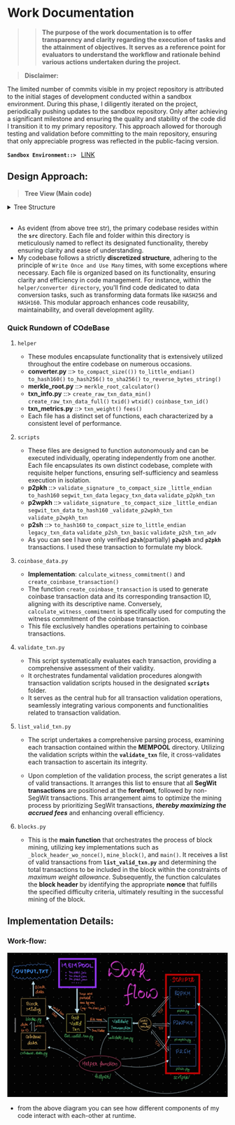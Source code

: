 # **Work Documentation**

>> **The purpose of the work documentation is to offer transparency and clarity regarding the execution of tasks and the attainment of objectives. It serves as a reference point for evaluators to understand the workflow and rationale behind various actions undertaken during the project.**

> **Disclaimer:**

The limited number of commits visible in my project repository is attributed to the initial stages of development conducted within a sandbox environment. During this phase, I diligently iterated on the project, periodically pushing updates to the sandbox repository. Only after achieving a significant milestone and ensuring the quality and stability of the code did I transition it to my primary repository. This approach allowed for thorough testing and validation before committing to the main repository, ensuring that only appreciable progress was reflected in the public-facing version.

**`Sandbox Environment::> `** [LINK](https://github.com/PsychoPunkSage/OpenSource_Logs/tree/main/BIP)

## **Design Approach:**

> **Tree View (Main code)**

<details>
<summary>Tree Structure</summary>

```
src
├── blocks.py
├── coinbase_data.py
├── helper
│   ├── converter.py
│   ├── merkle_root.py
│   ├── pubKey_uncompressor.py
│   ├── __pycache__
│   │   ├── converter.cpython-311.pyc
│   │   ├── merkle_root.cpython-311.pyc
│   │   ├── txn_info.cpython-311.pyc
│   │   └── txn_metrics.cpython-311.pyc
│   ├── txn_info.py
│   └── txn_metrics.py
├── list_valid_txn.py
├── __pycache__
│   ├── coinbase_data.cpython-311.pyc
│   ├── coinbase_txn_my.cpython-311.pyc
│   ├── list_valid_txn.cpython-311.pyc
│   └── validate_txn.cpython-311.pyc
├── scripts
│   ├── p2pkh.py
│   ├── p2sh.py
│   ├── p2wpkh.py
│   └── __pycache__
│       ├── p2pkh.cpython-311.pyc
│       ├── p2sh.cpython-311.pyc
│       └── p2wpkh.cpython-311.pyc
└── validate_txn.py

6 directories, 23 files
```

</details><br>


* As evident (from above tree str), the primary codebase resides within the **`src`** directory. Each file and folder within this directory is meticulously named to reflect its designated functionality, thereby ensuring clarity and ease of understanding.
* My codebase follows a strictly **discretized structure**, adhering to the principle of `Write Once and Use Many` times, with some exceptions where necessary. Each file is organized based on its functionality, ensuring clarity and efficiency in code management. For instance, within the `helper/converter directory`, you'll find code dedicated to data conversion tasks, such as transforming data formats like `HASH256` and `HASH160`. This modular approach enhances code reusability, maintainability, and overall development agility.

### Quick Rundown of COdeBase

1. `helper`
   - These modules encapsulate functionality that is extensively utilized throughout the entire codebase on numerous occasions.
   - **converter.py** ::> `to_compact_size(())` `to_little_endian()` `to_hash160()` `to_hash256()` `to_sha256()` `to_reverse_bytes_string()`
   - **merkle_root.py** ::> `merkle_root_calculator()`
   - **txn_info.py** ::> `create_raw_txn_data_min()` `create_raw_txn_data_full()` `txid()` `wtxid()` `coinbase_txn_id()`
   - **txn_metrics.py** ::> `txn_weight()` `fees()`
   - Each file has a distinct set of functions, each characterized by a consistent level of performance.

2. `scripts`
   - These files are designed to function autonomously and can be executed individually, operating independently from one another. Each file encapsulates its own distinct codebase, complete with requisite helper functions, ensuring self-sufficiency and seamless execution in isolation.
   - **p2pkh** ::> `validate_signature` `_to_compact_size` `_little_endian` `to_hash160` `segwit_txn_data` `legacy_txn_data` `validate_p2pkh_txn`
   - **p2wpkh** ::> `validate_signature` `_to_compact_size` `_little_endian ` `segwit_txn_data` `to_hash160` `_validate_p2wpkh_txn` `validate_p2wpkh_txn`
   - **p2sh** ::> `to_hash160` `to_compact_size` `to_little_endian` `legacy_txn_data` `validate_p2sh_txn_basic` `validate_p2sh_txn_adv`
   - As you can see I have only verified **`p2sh`**(partially) **`p2wpkh`** and **`p2pkh`**  transactions. I used these transaction to formulate my block.

3. `coinbase_data.py`
   - **Implementation**: `calculate_witness_commitment()` and `create_coinbase_transaction()`
   - The function `create_coinbase_transaction` is used to generate coinbase transaction data and its corresponding transaction ID, aligning with its descriptive name. Conversely, `calculate_witness_commitment` is specifically used for computing the witness commitment of the coinbase transaction. 
   - This file exclusively handles operations pertaining to coinbase transactions.

4. `validate_txn.py`
   - This script systematically evaluates each transaction, providing a comprehensive assessment of their validity.
   - It orchestrates fundamental validation procedures alongwith transaction validation scripts housed in the designated **`scripts`** folder.
   - It serves as the central hub for all transaction validation operations, seamlessly integrating various components and functionalities related to transaction validation.

5. `list_valid_txn.py`
   - The script undertakes a comprehensive parsing process, examining each transaction contained within the **MEMPOOL** directory. Utilizing the validation scripts within the **`validate_txn`** file, it cross-validates each transaction to ascertain its integrity.

   - Upon completion of the validation process, the script generates a list of valid transactions. It arranges this list to ensure that all **SegWit transactions** are positioned at the **forefront**, followed by non-SegWit transactions. This arrangement aims to optimize the mining process by prioritizing SegWit transactions, ***thereby maximizing the accrued fees*** and enhancing overall efficiency.

6. `blocks.py`
   - This is the **main function** that orchestrates the process of block mining, utilizing key implementations such as `_block_header_wo_nonce()`, `mine_block()`, and `main()`. It receives a list of valid transactions from **`list_valid_txn.py`** and determining the total transactions to be included in the block within the constraints of *maximum weight allowance*. Subsequently, the function calculates the **block header** by identifying the appropriate **nonce** that fulfills the specified difficulty criteria, ultimately resulting in the successful mining of the block.

## **Implementation Details:**

### Work-flow:
![Work-flow diagram](<image/workflow.jpg>)
- from the above diagram you can see how different components of my code interact with each-other at runtime.
